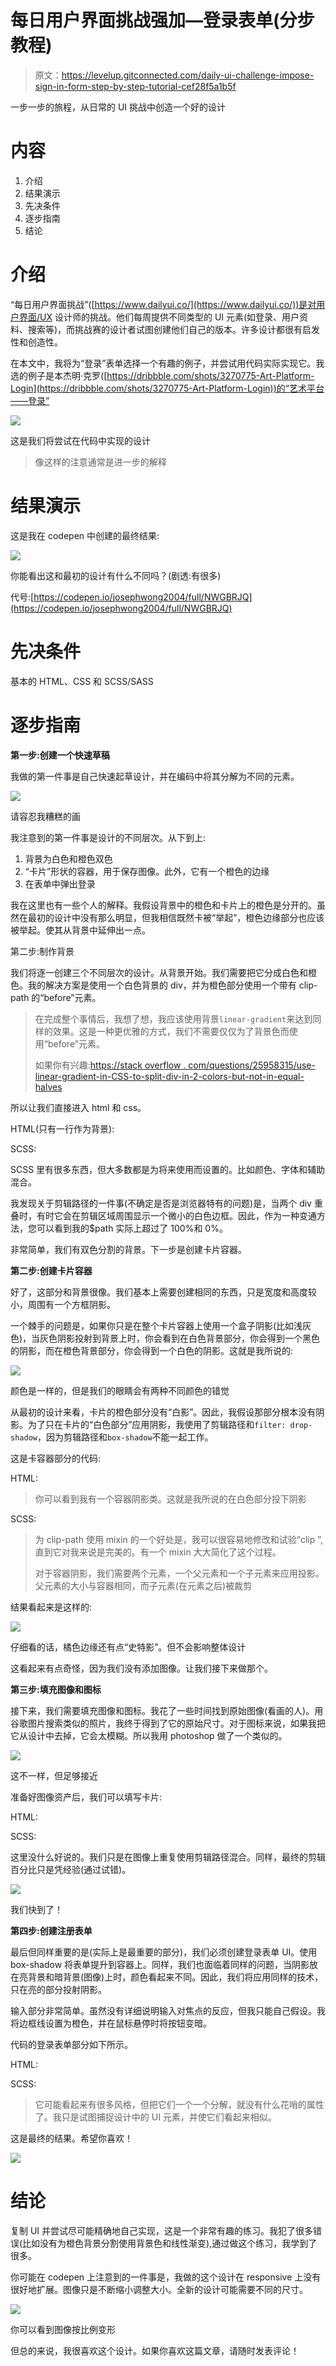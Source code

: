 # 每日用户界面挑战强加—登录表单(分步教程)

> 原文：<https://levelup.gitconnected.com/daily-ui-challenge-impose-sign-in-form-step-by-step-tutorial-cef28f5a1b5f>

一步一步的旅程，从日常的 UI 挑战中创造一个好的设计

# 内容

1.  介绍
2.  结果演示
3.  先决条件
4.  逐步指南
5.  结论

# 介绍

“每日用户界面挑战”([https://www.dailyui.co/](https://www.dailyui.co/))是对用户界面/UX 设计师的挑战。他们每周提供不同类型的 UI 元素(如登录、用户资料、搜索等)，而挑战赛的设计者试图创建他们自己的版本。许多设计都很有启发性和创造性。

在本文中，我将为“登录”表单选择一个有趣的例子，并尝试用代码实际实现它。我选的例子是本杰明·克罗([https://dribbble.com/shots/3270775-Art-Platform-Login](https://dribbble.com/shots/3270775-Art-Platform-Login))的“艺术平台——登录”

![](img/4f3a6f97808d52517747cae00171a10f.png)

这是我们将尝试在代码中实现的设计

> 像这样的注意通常是进一步的解释

# 结果演示

这是我在 codepen 中创建的最终结果:

![](img/ca9dedd04402b62671796ff2d9f160f1.png)

你能看出这和最初的设计有什么不同吗？(剧透:有很多)

代号:[https://codepen.io/josephwong2004/full/NWGBRJQ](https://codepen.io/josephwong2004/full/NWGBRJQ)

# 先决条件

基本的 HTML、CSS 和 SCSS/SASS

# 逐步指南

**第一步:创建一个快速草稿**

我做的第一件事是自己快速起草设计，并在编码中将其分解为不同的元素。

![](img/42f0b7c0c0fd269986272a384b891327.png)

请容忍我糟糕的画

我注意到的第一件事是设计的不同层次。从下到上:

1.  背景为白色和橙色双色
2.  “卡片”形状的容器，用于保存图像。此外，它有一个橙色的边缘
3.  在表单中弹出登录

我在这里也有一些个人的解释。我假设背景中的橙色和卡片上的橙色是分开的。虽然在最初的设计中没有那么明显，但我相信既然卡被“举起”，橙色边缘部分也应该被举起。使其从背景中延伸出一点。

第二步:制作背景

我们将逐一创建三个不同层次的设计。从背景开始。我们需要把它分成白色和橙色。我的解决方案是使用一个白色背景的 div，并为橙色部分使用一个带有 clip-path 的“before”元素。

> 在完成整个事情后，我想了想，我应该使用背景`linear-gradient`来达到同样的效果。这是一种更优雅的方式，我们不需要仅仅为了背景色而使用“before”元素。
> 
> 如果你有兴趣:[https://stack overflow . com/questions/25958315/use-linear-gradient-in-CSS-to-split-div-in-2-colors-but-not-in-equal-halves](https://stackoverflow.com/questions/25958315/use-linear-gradient-in-css-to-split-div-in-2-colors-but-not-in-equal-halves)

所以让我们直接进入 html 和 css。

HTML(只有一行作为背景):

SCSS:

SCSS 里有很多东西，但大多数都是为将来使用而设置的。比如颜色、字体和辅助混合。

我发现关于剪辑路径的一件事(不确定是否是浏览器特有的问题)是，当两个 div 重叠时，有时它会在剪辑区域周围显示一个微小的白色边框。因此，作为一种变通方法，您可以看到我的$path 实际上超过了 100%和 0%。

非常简单，我们有双色分割的背景。下一步是创建卡片容器。

**第二步:创建卡片容器**

好了，这部分和背景很像。我们基本上需要创建相同的东西，只是宽度和高度较小，周围有一个方框阴影。

一个棘手的问题是，如果你只是在整个卡片容器上使用一个盒子阴影(比如浅灰色)，当灰色阴影投射到背景上时，你会看到在白色背景部分，你会得到一个黑色的阴影，而在橙色背景部分，你会得到一个白色的阴影。这就是我所说的:

![](img/c67083fb19e35671272cb8cef98cc9ed.png)

颜色是一样的，但是我们的眼睛会有两种不同颜色的错觉

从最初的设计来看，卡片的橙色部分没有“白影”。因此，我假设那部分根本没有阴影。为了只在卡片的“白色部分”应用阴影，我使用了剪辑路径和`filter: drop-shadow`，因为剪辑路径和`box-shadow`不能一起工作。

这是卡容器部分的代码:

HTML:

> 你可以看到我有一个容器阴影类。这就是我所说的在白色部分投下阴影

SCSS:

> 为 clip-path 使用 mixin 的一个好处是，我可以很容易地修改和试验“clip ”,直到它对我来说是完美的。有一个 mixin 大大简化了这个过程。
> 
> 对于容器阴影，我们需要两个元素，一个父元素和一个子元素来应用投影。父元素的大小与容器相同，而子元素(在元素之后)被裁剪

结果看起来是这样的:

![](img/4858ddfa8869ff759ec3601709350325.png)

仔细看的话，橘色边缘还有点“史特影”。但不会影响整体设计

这看起来有点奇怪，因为我们没有添加图像。让我们接下来做那个。

**第三步:填充图像和图标**

接下来，我们需要填充图像和图标。我花了一些时间找到原始图像(看画的人)。用谷歌图片搜索类似的照片，我终于得到了它的原始尺寸。对于图标来说，如果我把它从设计中去掉，它会太模糊。所以我用 photoshop 做了一个类似的。

![](img/40bf5e8f2d6a4077bbfa78366a2adc41.png)

这不一样，但足够接近

准备好图像资产后，我们可以填写卡片:

HTML:

SCSS:

这里没什么好说的。我们只是在图像上重复使用剪辑路径混合。同样，最终的剪辑百分比只是凭经验(通过试错)。

![](img/6ff083970cddfd80912b6fd56a21dc24.png)

我们快到了！

**第四步:创建注册表单**

最后但同样重要的是(实际上是最重要的部分)，我们必须创建登录表单 UI。使用 box-shadow 将表单提升到容器上。同样，我们也面临着同样的问题，当阴影放在亮背景和暗背景(图像)上时，颜色看起来不同。因此，我们将应用同样的技术，只在亮的部分投射阴影。

输入部分非常简单。虽然没有详细说明输入对焦点的反应，但我只能自己假设。我将边框线设置为橙色，并在鼠标悬停时将按钮变暗。

代码的登录表单部分如下所示。

HTML:

SCSS:

> 它可能看起来有很多风格，但把它们一个一个分解，就没有什么花哨的属性了。我只是试图捕捉设计中的 UI 元素，并使它们看起来相似。

这是最终的结果。希望你喜欢！

![](img/ca9dedd04402b62671796ff2d9f160f1.png)

# 结论

复制 UI 并尝试尽可能精确地自己实现，这是一个非常有趣的练习。我犯了很多错误(比如没有为橙色背景分割使用背景色和线性渐变),通过做这个练习，我学到了很多。

你可能在 codepen 上注意到的一件事是，我做的这个设计在 responsive 上没有很好地扩展。图像只是不断缩小调整大小。全新的设计可能需要不同的尺寸。

![](img/051759cd3c0cbe0751cc320ca51622c3.png)

你可以看到图像按比例变形

但总的来说，我很喜欢这个设计。如果你喜欢这篇文章，请随时发表评论！